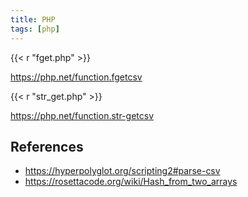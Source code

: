 ```yaml
---
title: PHP
tags: [php]
---
```


{{< r "fget.php" >}}

<https://php.net/function.fgetcsv>

{{< r "str_get.php" >}}

<https://php.net/function.str-getcsv>

## References

- <https://hyperpolyglot.org/scripting2#parse-csv>
- <https://rosettacode.org/wiki/Hash_from_two_arrays>
